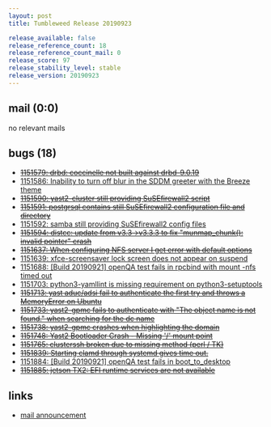 ```yaml
---
layout: post
title: Tumbleweed Release 20190923

release_available: false
release_reference_count: 18
release_reference_count_mail: 0
release_score: 97
release_stability_level: stable
release_version: 20190923
---
```


## mail (0:0)

no relevant mails

## bugs (18)

<!--more-->

- ~~[1151579: drbd: coccinelle not built against drbd-9.0.19](https://bugzilla.opensuse.org/show_bug.cgi?id=1151579)~~
- [1151586: Inability to turn off blur in the SDDM greeter with the Breeze theme](https://bugzilla.opensuse.org/show_bug.cgi?id=1151586)
- ~~[1151590: yast2-cluster still providing SuSEfirewall2 script](https://bugzilla.opensuse.org/show_bug.cgi?id=1151590)~~
- ~~[1151591: postgrsql contains still SuSEfirewall2 configuration file and directory](https://bugzilla.opensuse.org/show_bug.cgi?id=1151591)~~
- [1151592: samba still providing SuSEfirewall2 config files](https://bugzilla.opensuse.org/show_bug.cgi?id=1151592)
- ~~[1151594: distcc: update from v3.3->v3.3.3 to fix "munmap_chunk(): invalid pointer" crash](https://bugzilla.opensuse.org/show_bug.cgi?id=1151594)~~
- ~~[1151637: When configuring NFS server I get error with default options](https://bugzilla.opensuse.org/show_bug.cgi?id=1151637)~~
- [1151639: xfce-screensaver lock screen does not appear on suspend](https://bugzilla.opensuse.org/show_bug.cgi?id=1151639)
- [1151688: \[Build 20190921\] openQA test fails in rpcbind with mount -nfs timed out](https://bugzilla.opensuse.org/show_bug.cgi?id=1151688)
- [1151703: python3-yamllint is missing requirement on python3-setuptools](https://bugzilla.opensuse.org/show_bug.cgi?id=1151703)
- ~~[1151713: yast aduc/adsi fail to authenticate the first try and throws a MemoryError on Ubuntu](https://bugzilla.opensuse.org/show_bug.cgi?id=1151713)~~
- ~~[1151733: yast2-gpmc fails to authenticate with "The object name is not found." when searching for the dc name](https://bugzilla.opensuse.org/show_bug.cgi?id=1151733)~~
- ~~[1151738: yast2-gpmc crashes when highlighting the domain](https://bugzilla.opensuse.org/show_bug.cgi?id=1151738)~~
- ~~[1151748: Yast2 Bootloader Crash - Missing '/' mount point](https://bugzilla.opensuse.org/show_bug.cgi?id=1151748)~~
- ~~[1151765: clusterssh broken due to missing method (perl / TK)](https://bugzilla.opensuse.org/show_bug.cgi?id=1151765)~~
- ~~[1151839: Starting clamd through systemd gives time out.](https://bugzilla.opensuse.org/show_bug.cgi?id=1151839)~~
- [1151884: \[Build 20190921\] openQA test fails in boot_to_desktop](https://bugzilla.opensuse.org/show_bug.cgi?id=1151884)
- ~~[1151885: jetson TX2:  EFI runtime services are not available](https://bugzilla.opensuse.org/show_bug.cgi?id=1151885)~~



## links

- [mail announcement](https://lists.opensuse.org/opensuse-factory/2019-09/msg00242.html)
